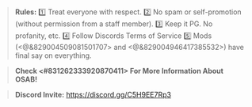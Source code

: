 > **Rules:**
> :one: Treat everyone with respect.
> :two: No spam or self-promotion (without permission from a staff member).
> :three: Keep it PG. No profanity, etc.
> :four: Follow Discords Terms of Service
> :five: Mods (<@&829004509081501707> and <@&829004946417385532>) have final say on everything.

> **Check <#831262333920870411> For More Information About OSAB!**

> **Discord Invite:**
> https://discord.gg/C5H9EE7Rp3
